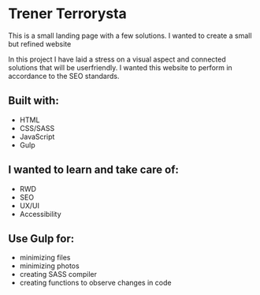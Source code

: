 # Trener Terrorysta

This is a small landing page with a few solutions. I wanted to create a small but refined website

In this project I have laid a stress on a visual aspect and connected solutions that will be userfriendly. I wanted this website to perform in accordance to the SEO standards.

## Built with:

- HTML
- CSS/SASS
- JavaScript
- Gulp

## I wanted to learn and take care of:

- RWD
- SEO
- UX/UI
- Accessibility

## Use Gulp for:

- minimizing files
- minimizing photos
- creating SASS compiler
- creating functions to observe changes in code
